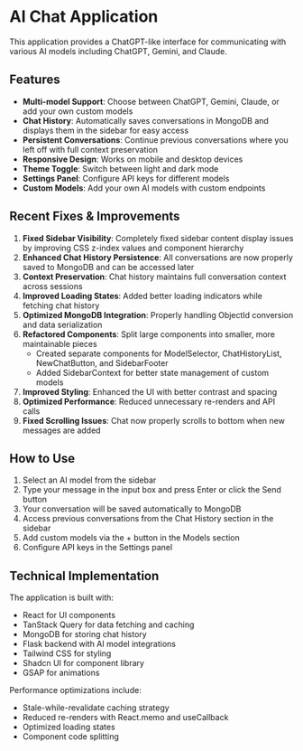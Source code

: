 
# AI Chat Application

This application provides a ChatGPT-like interface for communicating with various AI models including ChatGPT, Gemini, and Claude.

## Features

- **Multi-model Support**: Choose between ChatGPT, Gemini, Claude, or add your own custom models
- **Chat History**: Automatically saves conversations in MongoDB and displays them in the sidebar for easy access
- **Persistent Conversations**: Continue previous conversations where you left off with full context preservation
- **Responsive Design**: Works on mobile and desktop devices
- **Theme Toggle**: Switch between light and dark mode
- **Settings Panel**: Configure API keys for different models
- **Custom Models**: Add your own AI models with custom endpoints

## Recent Fixes & Improvements

1. **Fixed Sidebar Visibility**: Completely fixed sidebar content display issues by improving CSS z-index values and component hierarchy
2. **Enhanced Chat History Persistence**: All conversations are now properly saved to MongoDB and can be accessed later
3. **Context Preservation**: Chat history maintains full conversation context across sessions
4. **Improved Loading States**: Added better loading indicators while fetching chat history
5. **Optimized MongoDB Integration**: Properly handling ObjectId conversion and data serialization
6. **Refactored Components**: Split large components into smaller, more maintainable pieces
   - Created separate components for ModelSelector, ChatHistoryList, NewChatButton, and SidebarFooter
   - Added SidebarContext for better state management of custom models
7. **Improved Styling**: Enhanced the UI with better contrast and spacing
8. **Optimized Performance**: Reduced unnecessary re-renders and API calls
9. **Fixed Scrolling Issues**: Chat now properly scrolls to bottom when new messages are added

## How to Use

1. Select an AI model from the sidebar
2. Type your message in the input box and press Enter or click the Send button
3. Your conversation will be saved automatically to MongoDB
4. Access previous conversations from the Chat History section in the sidebar
5. Add custom models via the + button in the Models section
6. Configure API keys in the Settings panel

## Technical Implementation

The application is built with:
- React for UI components
- TanStack Query for data fetching and caching
- MongoDB for storing chat history
- Flask backend with AI model integrations
- Tailwind CSS for styling
- Shadcn UI for component library
- GSAP for animations

Performance optimizations include:
- Stale-while-revalidate caching strategy
- Reduced re-renders with React.memo and useCallback
- Optimized loading states
- Component code splitting
